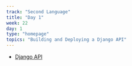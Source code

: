 ```yaml
---
track: "Second Language"
title: "Day 1"
week: 22
day: 1
type: "homepage"
topics: "Building and Deploying a Django API"
---
```



- [Django API](/second-language/week-19/day-1/lecture-materials/djangoapi)



